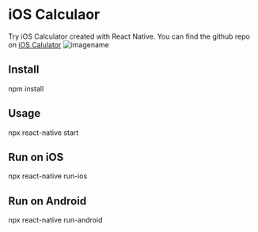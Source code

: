 # **iOS Calculaor**
Try iOS Calculator created with React Native.
You can find the github repo on 
[iOS Calulator](https://github.com/vaibhav7a/react-native-iOS-Calculator.git)
![imagename](https://1.bp.blogspot.com/-JDYoJ_TsZfo/XTZrCbKm2aI/AAAAAAAASRc/NchdJ3Gw4UwL8627j9H_ibD1U2UwE_zGgCLcBGAs/s1600/WebIcon.png)

## **Install**
npm install

## **Usage**
npx react-native start

## **Run on iOS**
npx react-native run-ios

## **Run on Android**
npx react-native run-android

